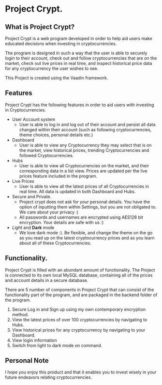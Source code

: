 # Project Crypt.

## What is Project Crypt?

Project Crypt is a web program developed in order to help aid users make educated decisions when investing in cryptocurrencies. 

The program is designed in such a way that the user is able to securely login to their account, check out and follow cryptocurrencies that are on the market, check out live prices in real time, and inspect historical price data for any cryptocurrency the user wishes to see.

This Project is created using the Vaadin framework.

## Features

Project Crypt has the following features in order to aid users with investing in Cryptocurrencies.

- User Account system
  - User is able to log in and log out of their account and persist all data changed within their account (such as following cryptocurrencies, theme choices, personal details etc.)
- Dashboard
  - User is able to view any Cryptocurrency they may select that is on the market, view historical prices, trending Cryptocurrencies and followed Cryptocurrencies.
- Hubs
  - User is able to view all Cryptocurrencies on the market, and their corresponding data in a list view. Prices are updated per the live prices feature included in the program.
- Live Prices
  - User is able to view all the latest prices of all Cryptocurrencies in real time. All data is updated in both Dashboard and Hubs.
- Secure and Private.
  - Project crypt does not ask for your personal details. You have the option of inputting them within Settings, but you are not obligated to. We care about your privacy :)
  - All passwords and usernames are encrypted using AES128 bit encryption. Your details are safe with us :)
- *Light* and **Dark** mode
  - We love dark mode :). Be flexible, and change the theme on the go as you read up on the latest cryptocurrency prices and as you learn about all of these Cryptocurrencies.

## Functionality.

Project Crypt is filled with an abundant amount of functionality. The Project is connected to its own local MySQL database, containing all of the prices and account details in a secure database. 

There are $5$ number of components in Project Crypt that can consist of the functionality part of the program, and are packaged in the backend folder of the program.

1. Secure Log in and Sign up using my own contemporary encryption method.
2. View the latest prices of over 100 cryptocurrencies by navigating to Hubs.
3. View historical prices for any cryptocurrency by navigating to your Dashboard.
4. View login information
5. Switch from light to dark mode on command.

## Personal Note 

I hope you enjoy this product and that it enables you to invest wisely in your future endeavors relating cryptocurrencies.
